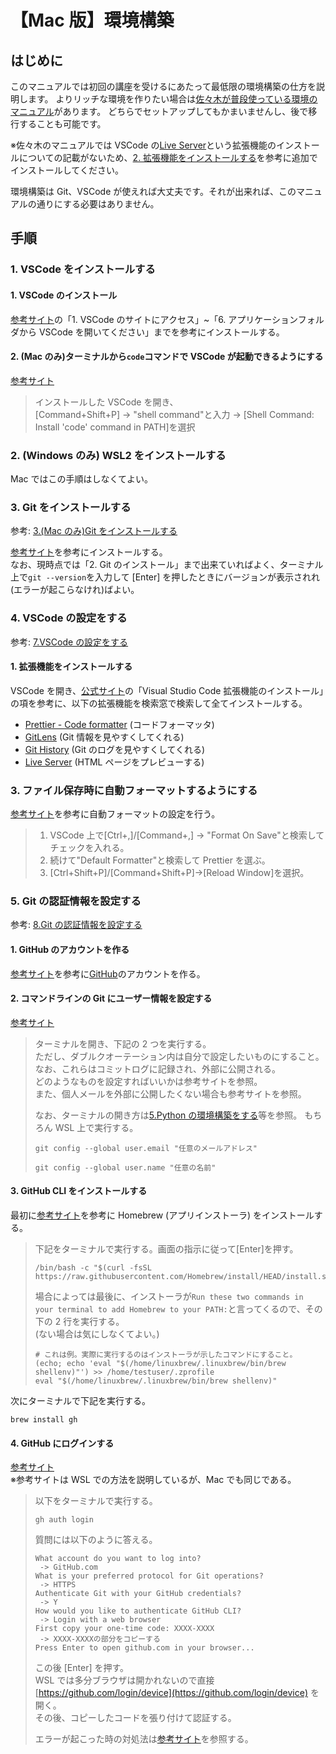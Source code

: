 # 【Mac 版】環境構築

## はじめに

このマニュアルでは初回の講座を受けるにあたって最低限の環境構築の仕方を説明します。
よりリッチな環境を作りたい場合は[佐々木が普段使っている環境のマニュアル](https://github.com/philip82148/env-setup)があります。
どちらでセットアップしてもかまいませんし、後で移行することも可能です。

※佐々木のマニュアルでは VSCode の[Live Server](https://marketplace.cursorapi.com/items/?itemName=ritwickdey.LiveServer)という拡張機能のインストールについての記載がないため、[2. 拡張機能をインストールする](#2-拡張機能をインストールする)を参考に追加でインストールしてください。

環境構築は Git、VSCode が使えれば大丈夫です。それが出来れば、このマニュアルの通りにする必要はありません。

## 手順

### 1. VSCode をインストールする

#### 1. VSCode のインストール

[参考サイト](https://qiita.com/watamura/items/51c70fbb848e5f956fd6)の「1. VSCode のサイトにアクセス」~「6. アプリケーションフォルダから VSCode を開いてください」までを参考にインストールする。

#### 2. (Mac のみ)ターミナルから`code`コマンドで VSCode が起動できるようにする

[参考サイト](https://qiita.com/P-man_Brown/items/b18f31e3bb98b08ff31b)

> インストールした VSCode を開き、  
> [Command+Shift+P] -> "shell command"と入力 -> [Shell Command: Install 'code' command in PATH]を選択

### 2. (Windows のみ) WSL2 をインストールする

Mac ではこの手順はしなくてよい。

### 3. Git をインストールする

参考: [3.(Mac のみ)Git をインストールする](<https://github.com/philip82148/env-setup/blob/main/環境構築の手順/3.(Macのみ)Gitをインストールする.md>)

[参考サイト](https://prog-8.com/docs/git-env)を参考にインストールする。  
なお、現時点では「2. Git のインストール」まで出来ていればよく、ターミナル上で`git --version`を入力して [Enter] を押したときにバージョンが表示されれ(エラーが起こらなけれ)ばよい。

### 4. VSCode の設定をする

参考: [7.VSCode の設定をする](https://github.com/philip82148/env-setup/blob/main/環境構築の手順/7.VSCodeの設定をする.md)

#### 1. 拡張機能をインストールする

VSCode を開き、[公式サイト](https://learn.microsoft.com/ja-jp/power-pages/configure/vs-code-extension#install-visual-studio-code-extension)の「Visual Studio Code 拡張機能のインストール」の項を参考に、以下の拡張機能を検索窓で検索して全てインストールする。

- [Prettier - Code formatter](https://marketplace.visualstudio.com/items?itemName=esbenp.prettier-vscode) (コードフォーマッタ)
- [GitLens](https://marketplace.visualstudio.com/items?itemName=eamodio.gitlens) (Git 情報を見やすくしてくれる)
- [Git History](https://marketplace.visualstudio.com/items?itemName=donjayamanne.githistory) (Git のログを見やすくしてくれる)
- [Live Server](https://marketplace.cursorapi.com/items/?itemName=ritwickdey.LiveServer) (HTML ページをプレビューする)

### 3. ファイル保存時に自動フォーマットするようにする

[参考サイト](https://zenn.dev/k_kazukiiiiii/articles/670ebae0005872)を参考に自動フォーマットの設定を行う。

> 1. VSCode 上で[Ctrl+,]/[Command+,] -> "Format On Save"と検索してチェックを入れる。
> 2. 続けて"Default Formatter"と検索して Prettier を選ぶ。
> 3. [Ctrl+Shift+P]/[Command+Shift+P]->[Reload Window]を選択。

### 5. Git の認証情報を設定する

参考: [8.Git の認証情報を設定する](https://github.com/philip82148/env-setup/blob/main/環境構築の手順/8.Gitの認証情報を設定する.md)

#### 1. GitHub のアカウントを作る

[参考サイト](https://yakiimosan.com/github-account-create/)を参考に[GitHub](https://github.co.jp/)のアカウントを作る。

#### 2. コマンドラインの Git にユーザー情報を設定する

[参考サイト](https://zenn.dev/sassan/articles/a1efb40422f2d7)

> ターミナルを開き、下記の 2 つを実行する。  
> ただし、ダブルクオーテーション内は自分で設定したいものにすること。  
> なお、これらはコミットログに記録され、外部に公開される。  
> どのようなものを設定すればいいかは参考サイトを参照。  
> また、個人メールを外部に公開したくない場合も参考サイトを参照。
>
> なお、ターミナルの開き方は[5.Python の環境構築をする](./5.Pythonの環境構築をする.md)等を参照。
> もちろん WSL 上で実行する。
>
> ```shell
> git config --global user.email "任意のメールアドレス"
> ```
>
> ```shell
> git config --global user.name "任意の名前"
> ```

#### 3. GitHub CLI をインストールする

最初に[参考サイト](https://qiita.com/zaburo/items/29fe23c1ceb6056109fd)を参考に Homebrew (アプリインストーラ) をインストールする。

> 下記をターミナルで実行する。画面の指示に従って[Enter]を押す。
>
> ```shell
> /bin/bash -c "$(curl -fsSL https://raw.githubusercontent.com/Homebrew/install/HEAD/install.sh)"
> ```
>
> 場合によっては最後に、インストーラが`Run these two commands in your terminal to add Homebrew to your PATH:`と言ってくるので、その下の 2 行を実行する。  
> (ない場合は気にしなくてよい。)
>
> ```shell
> # これは例。実際に実行するのはインストーラが示したコマンドにすること。
> (echo; echo 'eval "$(/home/linuxbrew/.linuxbrew/bin/brew shellenv)"') >> /home/testuser/.zprofile
> eval "$(/home/linuxbrew/.linuxbrew/bin/brew shellenv)"
> ```

次にターミナルで下記を実行する。

```shell
brew install gh
```

#### 4. GitHub にログインする

[参考サイト](https://zenn.dev/sassan/articles/a1efb40422f2d7)  
※参考サイトは WSL での方法を説明しているが、Mac でも同じである。

> 以下をターミナルで実行する。
>
> ```shell
> gh auth login
> ```
>
> 質問には以下のように答える。
>
> ```console
> What account do you want to log into?
>  -> GitHub.com
> What is your preferred protocol for Git operations?
>  -> HTTPS
> Authenticate Git with your GitHub credentials?
>  -> Y
> How would you like to authenticate GitHub CLI?
>  -> Login with a web browser
> First copy your one-time code: XXXX-XXXX
>  -> XXXX-XXXXの部分をコピーする
> Press Enter to open github.com in your browser...
> ```
>
> この後 [Enter] を押す。  
> WSL では多分ブラウザは開かれないので直接 [https://github.com/login/device](https://github.com/login/device) を開く。  
> その後、コピーしたコードを張り付けて認証する。
>
> エラーが起こった時の対処法は[参考サイト](https://zenn.dev/sassan/articles/a1efb40422f2d7)を参照する。
